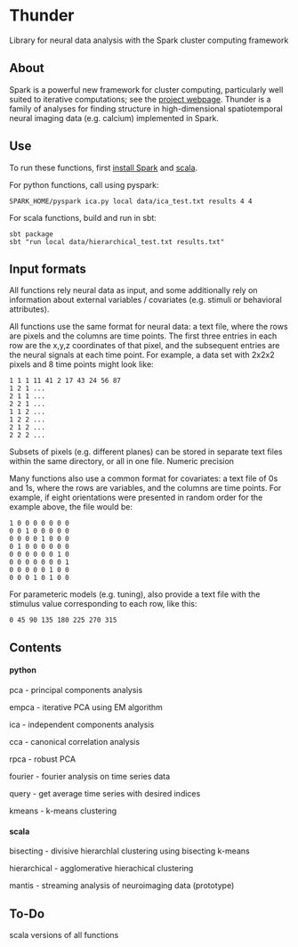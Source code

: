 Thunder
=======

Library for neural data analysis with the Spark cluster computing framework

## About

Spark is a powerful new framework for cluster computing, particularly well suited to iterative computations; see the [project webpage](http://spark-project.org/documentation.html). Thunder is a family of analyses for finding structure in high-dimensional spatiotemporal neural imaging data (e.g. calcium) implemented in Spark.

## Use

To run these functions, first [install Spark](http://spark-project.org/downloads/) and [scala](http://www.scala-lang.org/downloads).

For python functions, call using pyspark:

	SPARK_HOME/pyspark ica.py local data/ica_test.txt results 4 4

For scala functions, build and run in sbt:

	sbt package
	sbt "run local data/hierarchical_test.txt results.txt"

## Input formats

All functions rely neural data as input, and some additionally rely on information about external variables / covariates (e.g. stimuli or behavioral attributes).

All functions use the same format for neural data: a text file, where the rows are pixels and the columns are time points. The first three entries in each row are the x,y,z coordinates of that pixel, and the subsequent entries are the neural signals at each time point. For example, a data set with 2x2x2 pixels and 8 time points might look like:

	1 1 1 11 41 2 17 43 24 56 87
	1 2 1 ...
	2 1 1 ...
	2 2 1 ...
	1 1 2 ...
	1 2 2 ...
	2 1 2 ...
	2 2 2 ...

Subsets of pixels (e.g. different planes) can be stored in separate text files within the same directory, or all in one file. Numeric precision 

Many functions also use a common format for covariates: a text file of 0s and 1s, where the rows are variables, and the columns are time points. For example, if eight orientations were presented in random order for the example above, the file would be:

	1 0 0 0 0 0 0 0
	0 0 1 0 0 0 0 0
	0 0 0 0 1 0 0 0
	0 1 0 0 0 0 0 0
	0 0 0 0 0 0 1 0
	0 0 0 0 0 0 0 1
	0 0 0 0 0 1 0 0
	0 0 0 1 0 1 0 0

For parameteric models (e.g. tuning), also provide a text file with the stimulus value corresponding to each row, like this:

	0 45 90 135 180 225 270 315

## Contents

#### python
pca - principal components analysis

empca - iterative PCA using EM algorithm

ica - independent components analysis

cca - canonical correlation analysis

rpca - robust PCA

fourier - fourier analysis on time series data

query - get average time series with desired indices

kmeans - k-means clustering

#### scala

bisecting - divisive hierarchlal clustering using bisecting k-means

hierarchical - agglomerative hierachical clustering

mantis - streaming analysis of neuroimaging data (prototype)

## To-Do

scala versions of all functions
